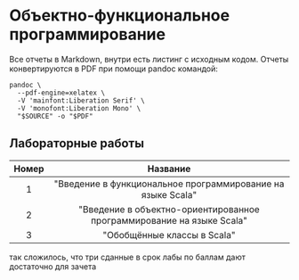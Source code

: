 # Объектно-функциональное программирование 

Все отчеты в Markdown, внутри есть листинг с исходным кодом.
Отчеты конвертируются в PDF при помощи pandoc командой:
```
pandoc \
  --pdf-engine=xelatex \
  -V 'mainfont:Liberation Serif' \
  -V 'monofont:Liberation Mono' \
  "$SOURCE" -o "$PDF"
```

## Лабораторные работы

| Номер         | Название      | 
|:-------------:|:-------------:| 
| 1             | "Введение в функциональное программирование на языке Scala" | 
| 2             | "Введение в объектно-ориентированное программирование на языке Scala" | 
| 3             | "Обобщённые классы в Scala" | 

так сложилось, что три сданные в срок лабы по баллам дают достаточно для зачета 
